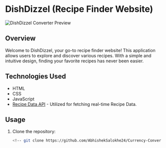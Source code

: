 ﻿# DishDizzel (Recipe Finder Website)

![DishDizzel Converter Preview]()

## Overview

Welcome to DishDizzel, your go-to recipe finder website! This application allows users to explore and discover various recipes. With a simple and intuitive design, finding your favorite recipes has never been easier.


## Technologies Used

- HTML
- CSS
- JavaScript
- [Recipe Data API](https://github.com/fawazahmed0/currency-api) - Utilized for fetching real-time Recipe Data.

## Usage

1. Clone the repository:

   ```bash
   <!-- git clone https://github.com/AbhishekSalokhe24/Currency-Converter-app -->